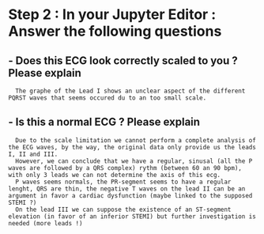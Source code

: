 # Step 2 : In your Jupyter Editor : Answer the following questions 

## - Does this ECG look correctly scaled to you ? Please explain
      The graphe of the Lead I shows an unclear aspect of the different PQRST waves that seems occured du to an too small scale.
## - Is this a normal ECG ? Please explain
      Due to the scale limitation we cannot perform a complete analysis of the ECG waves, by the way, the original data only provide us the leads I, II and III.
      However, we can conclude that we have a regular, sinusal (all the P waves are followed by a QRS complex) rythm (between 60 an 90 bpm), with only 3 leads we can not determine the axis of this ecg.
      P waves seems normals, the PR-segment seems to have a regular lenght, QRS are thin, the negative T waves on the lead II can be an argument in favor a cardiac dysfunction (maybe linked to the supposed STEMI ?)
      On the lead III we can suppose the existence of an ST-segment elevation (in favor of an inferior STEMI) but further investigation is needed (more leads !)
